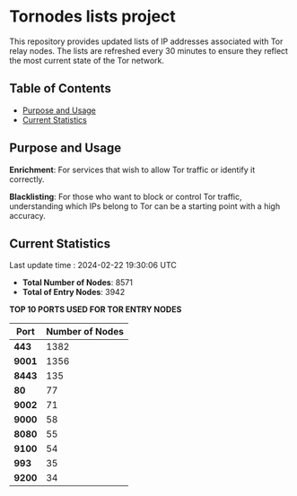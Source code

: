 # Tornodes lists project

This repository provides updated lists of IP addresses associated with Tor relay nodes. The lists are refreshed every 30 minutes to ensure they reflect the most current state of the Tor network.

## Table of Contents

- [Purpose and Usage](#purpose-and-usage)
- [Current Statistics](#current-statistics)


## Purpose and Usage

**Enrichment**: For services that wish to allow Tor traffic or identify it correctly.

**Blacklisting**: For those who want to block or control Tor traffic, understanding which IPs belong to Tor can be a starting point with a high accuracy.

## Current Statistics

Last update time : 2024-02-22 19:30:06 UTC

- **Total Number of Nodes**: 8571
- **Total of Entry Nodes**: 3942

**TOP 10 PORTS USED FOR TOR ENTRY NODES**

| **Port** | **Number of Nodes** |
|------|-----------------|
| **443**   | 1382  |
| **9001**   | 1356  |
| **8443**   | 135  |
| **80**   | 77  |
| **9002**   | 71  |
| **9000**   | 58  |
| **8080**   | 55  |
| **9100**   | 54  |
| **993**   | 35  |
| **9200**   | 34  |

